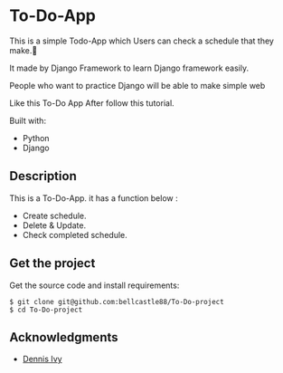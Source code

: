 # To-Do-App

This is a simple Todo-App which Users can check a schedule that they make.🧛‍

It made by Django Framework to learn Django framework easily. 

People who want to practice Django will be able to make simple web

Like this To-Do App After follow this tutorial.

Built with:

- Python 
- Django 
  

## Description

This is a To-Do-App. it has a function below : 

- Create schedule. 
- Delete & Update. 
- Check completed schedule.  

## Get the project

Get the source code and install requirements:

```
$ git clone git@github.com:bellcastle88/To-Do-project
$ cd To-Do-project
```

## Acknowledgments

* [Dennis Ivy]( https://www.youtube.com/watch?v=4RWFvXDUmjo&t=1304s )




